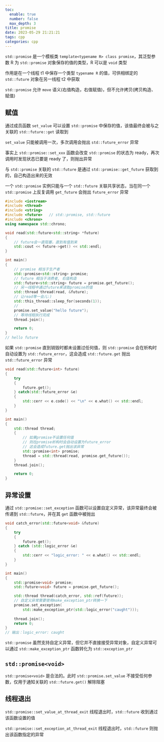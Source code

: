 ```yaml
---
toc:
  enable: true
  number: false
  max_depth: 3
title: promise
date: 2023-05-29 21:21:21
tags: cpp
categories: cpp
---
```


`std::promise` 是一个模板类 `template<typename R> class promise`，其泛型参数 R 为 `std::promise` 对象保存的值的类型，R 可以是 `void` 类型

作用是在一个线程 t1 中保存一个类型 `typename R` 的值，可供相绑定的`std::future` 对象在另一线程 t2 中获取

`std::promise` 允许 `move` 语义(右值构造，右值赋值)，但不允许拷贝(拷贝构造、赋值)

## 赋值

通过成员函数 `set_value` 可以设置 `std::promise` 中保存的值，该值最终会被与之关联的 `std::future::get` 读取到

`set_value` 只能被调用一次，多次调用会抛出 `std::future_error` 异常

事实上 `std::promise::set_xxx` 函数会改变 `std::promise` 的状态为 ready，再次调用时发现状态已要是 ready 了，则抛出异常

与 `std::promise` 关联的 `std::future` 是通过 `std::promise::get_future` 获取到的，自己构造出来的无效

一个 `std::promise` 实例只能与一个 `std::future` 关联共享状态，当在同一个 `std::promise` 上反复调用 `get_future` 会抛出 `future_error` 异常

```cpp
#include <iostream> 
#include <thread>   
#include <string>   
#include <future>   // std::promise, std::future
#include <chrono>   
using namespace std::chrono;

void read(std::future<std::string> *future)
{
    // future会一直阻塞，直到有值到来
    std::cout << future->get() << std::endl;
}

int main() 
{
    // promise 相当于生产者
    std::promise<std::string> promise;
    // future 相当于消费者, 右值构造
    std::future<std::string> future = promise.get_future();
    // 另一线程中通过future来读取promise的值
    std::thread thread(read, &future);
    // 让read等一会儿:)
    std::this_thread::sleep_for(seconds(1));
    // 
    promise.set_value("hello future");
    // 等待线程执行完成
    thread.join();

    return 0;
}
// hello future
```

如果 `std::promise` 直到销毁时都未设置过任何值，则 `std::promise` 会在析构时自动设置为 `std::future_error`，这会造成 `std::future.get` 抛出 `std::future_error` 异常

```cpp
void read(std::future<int> future)
{
    try 
    {
        future.get();
    } catch(std::future_error &e)
    {
        std::cerr << e.code() << "\n" << e.what() << std::endl;
    }
}

int main()
{
    std::thread thread;
    {
        // 如果promise不设置任何值
        // 则在promise析构时会自动设置为future_error
        // 这会造成future.get抛出该异常
        std::promise<int> promise;
        thread = std::thread(read, promise.get_future());
    }
    thread.join();

    return 0;
}
```

## 异常设置

通过 `std::promise::set_exception` 函数可以设置自定义异常，该异常最终会被传递到 `std::future`，并在其 `get` 函数中被抛出

```cpp
void catch_error(std::future<void> &future)
{
    try 
    {
        future.get();
    } catch (std::logic_error &e) 
    {
        std::cerr << "logic_error: " << e.what() << std::endl;
    }
}

int main() 
{
    std::promise<void> promise;
    std::future<void> future = promise.get_future();

    std::thread thread(catch_error, std::ref(future));
    // 自定义异常需要使用make_exception_ptr转换一下
    promise.set_exception(
        std::make_exception_ptr(std::logic_error("caught")));
    
    thread.join();
    return 0;
}
// 输出：logic_error: caught
```
`std::promise` 虽然支持自定义异常，但它并不直接接受异常对象，自定义异常可以通过 `std::make_exception_ptr` 函数转化为 `std::exception_ptr`

## `std::promise<void>`

`std::promise<void>` 是合法的。此时 `std::promise.set_value` 不接受任何参数，仅用于通知关联的 `std::future.get()` 解除阻塞

## 线程退出

`std::promise::set_value_at_thread_exit` 线程退出时，`std::future` 收到通过该函数设置的值

`std::promise::set_exception_at_thread_exit` 线程退出时，`std::future` 则抛出该函数指定的异常